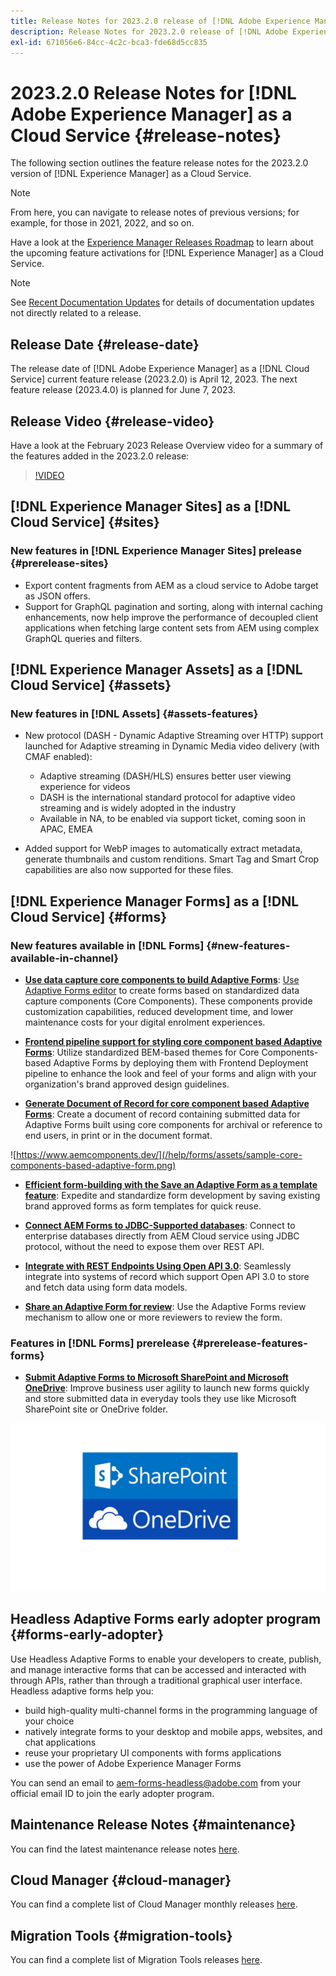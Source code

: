 ```yaml
---
title: Release Notes for 2023.2.0 release of [!DNL Adobe Experience Manager] as a Cloud Service.
description: Release Notes for 2023.2.0 release of [!DNL Adobe Experience Manager] as a Cloud Service.
exl-id: 671056e6-84cc-4c2c-bca3-fde68d5cc835
---
```

# 2023.2.0 Release Notes for [!DNL Adobe Experience Manager] as a Cloud Service {#release-notes}

The following section outlines the feature release notes for the 2023.2.0 version of [!DNL Experience Manager] as a Cloud Service.

>[!NOTE]
>
>From here, you can navigate to release notes of previous versions; for example, for those in 2021, 2022, and so on.
>
>Have a look at the [Experience Manager Releases Roadmap](https://experienceleague.adobe.com/docs/experience-manager-release-information/aem-release-updates/update-releases-roadmap.html) to learn about the upcoming feature activations for [!DNL Experience Manager] as a Cloud Service. 

>[!NOTE]
>
>See [Recent Documentation Updates](https://experienceleague.adobe.com/docs/experience-manager-release-information/aem-release-updates/doc-updates/documentation-updates.html) for details of documentation updates not directly related to a release.

## Release Date {#release-date}

The release date of [!DNL Adobe Experience Manager] as a [!DNL Cloud Service] current feature release (2023.2.0) is April 12, 2023. The next feature release (2023.4.0) is planned for June 7, 2023.

## Release Video {#release-video}

Have a look at the February 2023 Release Overview video for a summary of the features added in the 2023.2.0 release:

>[!VIDEO](https://video.tv.adobe.com/v/3416885/?quality=12)

## [!DNL Experience Manager Sites] as a [!DNL Cloud Service] {#sites}

### New features in [!DNL Experience Manager Sites] prelease {#prerelease-sites}

* Export content fragments from AEM as a cloud service to Adobe target as JSON offers.
* Support for GraphQL pagination and sorting, along with internal caching enhancements, now help improve the performance of decoupled client applications when fetching large content sets from AEM using complex GraphQL queries and filters.

## [!DNL Experience Manager Assets] as a [!DNL Cloud Service] {#assets}

### New features in [!DNL Assets] {#assets-features}

* New protocol (DASH - Dynamic Adaptive Streaming over HTTP) support launched for Adaptive streaming in Dynamic Media video delivery (with CMAF enabled):
   * Adaptive streaming (DASH/HLS) ensures better user viewing experience for videos
   * DASH is the international standard protocol for adaptive video streaming and is widely adopted in the industry
   * Available in NA, to be enabled via support ticket, coming soon in APAC, EMEA

* Added support for WebP images to automatically extract metadata, generate thumbnails and custom renditions. Smart Tag and Smart Crop capabilities are also now supported for these files.

## [!DNL Experience Manager Forms] as a [!DNL Cloud Service] {#forms}

### New features available in [!DNL Forms] {#new-features-available-in-channel}

* **[Use data capture core components to build Adaptive Forms](https://experienceleague.adobe.com/docs/experience-manager-core-components/using/adaptive-forms/introduction.html)**: [Use Adaptive Forms editor](/help/forms/creating-adaptive-form-core-components.md) to create forms based on standardized data capture components (Core Components). These components provide customization capabilities, reduced development time, and lower maintenance costs for your digital enrolment experiences.

*   **[Frontend pipeline support for styling core component based Adaptive Forms](/help/forms/using-themes-in-core-components.md)**: Utilize standardized BEM-based themes for Core Components-based Adaptive Forms by deploying them with Frontend Deployment pipeline to enhance the look and feel of your forms and align with your organization's brand approved design guidelines.

*   **[Generate Document of Record for core component based Adaptive Forms](/help/forms/generate-document-of-record-core-components.md)**: Create a document of record containing submitted data for Adaptive Forms built using core components for archival or reference to end users, in print or in the document format. 

![https://www.aemcomponents.dev/](/help/forms/assets/sample-core-components-based-adaptive-form.png)

*   **[Efficient form-building with the Save an Adaptive Form as a template feature](/help/forms/template-editor.md#save-an-adaptive-form-as-template-saving-adaptive-form-as-template)**: Expedite and standardize form development by saving existing brand approved forms as form templates for quick reuse.

*   **[Connect AEM Forms to JDBC-Supported databases](/help/forms/configure-data-sources.md#configure-relational-database-configure-relational-database)**: Connect to enterprise databases directly from AEM Cloud service using JDBC protocol, without the need to expose them over REST API.

*   **[Integrate with REST Endpoints Using Open API 3.0](/help/forms/configure-data-sources.md#configure-restful-services-open-api-specification-version-20-configure-restful-services-swagger-version30)**: Seamlessly integrate into systems of record which support Open API 3.0 to store and fetch data using form data models.

*   **[Share an Adaptive Form for review](/help/forms/create-reviews-forms.md)**: Use the Adaptive Forms review mechanism to allow one or more reviewers to review the form.


### Features in [!DNL Forms] prerelease {#prerelease-features-forms}

* **[Submit Adaptive Forms to Microsoft SharePoint and Microsoft OneDrive](/help/forms/configuring-submit-actions.md)**: Improve business user agility to launch new forms quickly and store submitted data in everyday tools they use like Microsoft SharePoint site or OneDrive folder.

![Submit Adaptive Forms to Microsoft SharePoint and Microsoft OneDrive](/help/forms/assets/onedrive-and-sharepoint.jpg)


## Headless Adaptive Forms early adopter program {#forms-early-adopter}

Use Headless Adaptive Forms to enable your developers to create, publish, and manage interactive forms that can be accessed and interacted with through APIs, rather than through a traditional graphical user interface. Headless adaptive forms help you: 

* build high-quality multi-channel forms in the programming language of your choice 
* natively integrate forms to your desktop and mobile apps, websites, and chat applications 
* reuse your proprietary UI components with forms applications 
* use the power of Adobe Experience Manager Forms 

You can send an email to aem-forms-headless@adobe.com from your official email ID to join the early adopter program. 

## Maintenance Release Notes {#maintenance}

You can find the latest maintenance release notes [here](/help/release-notes/maintenance/latest.md).

## Cloud Manager {#cloud-manager}

You can find a complete list of Cloud Manager monthly releases [here](/help/implementing/cloud-manager/release-notes/current.md).

## Migration Tools {#migration-tools}

You can find a complete list of Migration Tools releases [here](/help/journey-migration/release-notes/release-notes-migration-tools-current.md).
